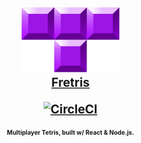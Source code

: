 
<h1 align="center">
  <a href="https://github.com/adrianplavka/fretris-mentoring"><img src="icons/fretris.png" alt="Fretris" height="150"/></a><br>
  <a href="https://github.com/adrianplavka/fretris-mentoring">Fretris</a>

[![CircleCI](https://circleci.com/gh/adrianplavka/fretris-mentoring.svg?style=svg)](https://circleci.com/gh/adrianplavka/fretris-mentoring)
</h1>

<h4 align="center">Multiplayer Tetris, built w/ React & Node.js.</h4>

